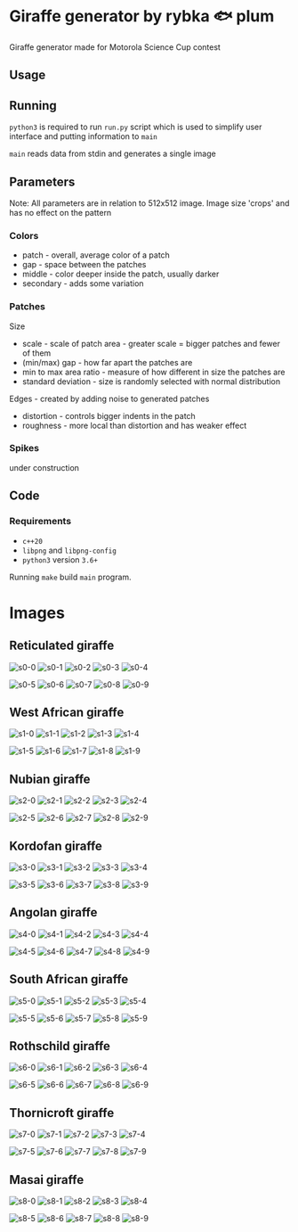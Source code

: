 # Giraffe generator by rybka 🐟 plum

Giraffe generator made for Motorola Science Cup contest

## Usage

## Running
`python3` is required to run `run.py` script which is used to simplify
user interface and putting information to `main`

`main` reads data from stdin and generates a single image

## Parameters

Note: All parameters are in relation to 512x512 image.
Image size 'crops' and has no effect on the pattern

### Colors
- patch - overall, average color of a patch
- gap - space between the patches
- middle - color deeper inside the patch, usually darker
- secondary - adds some variation 

### Patches
Size
- scale - scale of patch area - greater scale = bigger patches and fewer of them
- (min/max) gap - how far apart the patches are
- min to max area ratio - measure of how different in size the patches are
- standard deviation - size is randomly selected with normal distribution

Edges - created by adding noise to generated patches
- distortion - controls bigger indents in the patch
- roughness - more local than distortion and has weaker effect

### Spikes
under construction

## Code
### Requirements
  - `c++20 `
  - `libpng` and `libpng-config`
  - `python3` version `3.6+`

Running `make` build `main` program.


# Images
## Reticulated giraffe
![s0-0](images/0-0.png)
![s0-1](images/0-1.png)
![s0-2](images/0-2.png)
![s0-3](images/0-3.png)
![s0-4](images/0-4.png)

![s0-5](images/0-5.png)
![s0-6](images/0-6.png)
![s0-7](images/0-7.png)
![s0-8](images/0-8.png)
![s0-9](images/0-9.png)

## West African giraffe
![s1-0](images/1-0.png)
![s1-1](images/1-1.png)
![s1-2](images/1-2.png)
![s1-3](images/1-3.png)
![s1-4](images/1-4.png)

![s1-5](images/1-5.png)
![s1-6](images/1-6.png)
![s1-7](images/1-7.png)
![s1-8](images/1-8.png)
![s1-9](images/1-9.png)

## Nubian giraffe
![s2-0](images/2-0.png)
![s2-1](images/2-1.png)
![s2-2](images/2-2.png)
![s2-3](images/2-3.png)
![s2-4](images/2-4.png)

![s2-5](images/2-5.png)
![s2-6](images/2-6.png)
![s2-7](images/2-7.png)
![s2-8](images/2-8.png)
![s2-9](images/2-9.png)

## Kordofan giraffe
![s3-0](images/3-0.png)
![s3-1](images/3-1.png)
![s3-2](images/3-2.png)
![s3-3](images/3-3.png)
![s3-4](images/3-4.png)

![s3-5](images/3-5.png)
![s3-6](images/3-6.png)
![s3-7](images/3-7.png)
![s3-8](images/3-8.png)
![s3-9](images/3-9.png)

## Angolan giraffe
![s4-0](images/4-0.png)
![s4-1](images/4-1.png)
![s4-2](images/4-2.png)
![s4-3](images/4-3.png)
![s4-4](images/4-4.png)

![s4-5](images/4-5.png)
![s4-6](images/4-6.png)
![s4-7](images/4-7.png)
![s4-8](images/4-8.png)
![s4-9](images/4-9.png)

## South African giraffe
![s5-0](images/5-0.png)
![s5-1](images/5-1.png)
![s5-2](images/5-2.png)
![s5-3](images/5-3.png)
![s5-4](images/5-4.png)

![s5-5](images/5-5.png)
![s5-6](images/5-6.png)
![s5-7](images/5-7.png)
![s5-8](images/5-8.png)
![s5-9](images/5-9.png)
## Rothschild giraffe
![s6-0](images/6-0.png)
![s6-1](images/6-1.png)
![s6-2](images/6-2.png)
![s6-3](images/6-3.png)
![s6-4](images/6-4.png)

![s6-5](images/6-5.png)
![s6-6](images/6-6.png)
![s6-7](images/6-7.png)
![s6-8](images/6-8.png)
![s6-9](images/6-9.png)

## Thornicroft giraffe
![s7-0](images/7-0.png)
![s7-1](images/7-1.png)
![s7-2](images/7-2.png)
![s7-3](images/7-3.png)
![s7-4](images/7-4.png)

![s7-5](images/7-5.png)
![s7-6](images/7-6.png)
![s7-7](images/7-7.png)
![s7-8](images/7-8.png)
![s7-9](images/7-9.png)

## Masai giraffe
![s8-0](images/8-0.png)
![s8-1](images/8-1.png)
![s8-2](images/8-2.png)
![s8-3](images/8-3.png)
![s8-4](images/8-4.png)

![s8-5](images/8-5.png)
![s8-6](images/8-6.png)
![s8-7](images/8-7.png)
![s8-8](images/8-8.png)
![s8-9](images/8-9.png)